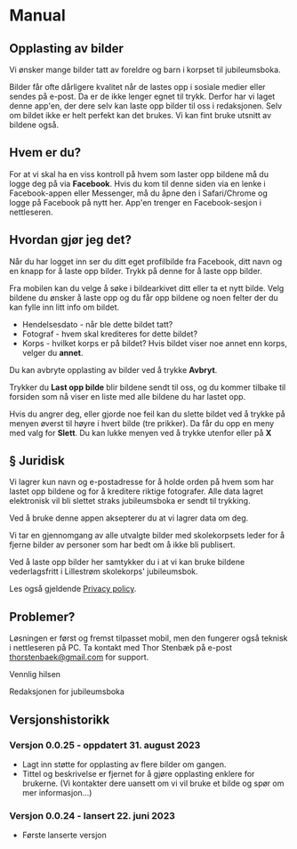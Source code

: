 # Manual

## Opplasting av bilder
Vi ønsker mange bilder tatt av foreldre og barn i korpset til jubileumsboka.

Bilder får ofte dårligere kvalitet når de lastes opp i sosiale medier eller sendes på e-post. Da er de ikke lenger egnet til trykk. Derfor har vi laget denne app'en, der dere selv kan laste opp bilder til oss i redaksjonen. Selv om bildet ikke er helt perfekt kan det brukes. Vi kan fint bruke utsnitt av bildene også.

## Hvem er du?
For at vi skal ha en viss kontroll på hvem som laster opp bildene må du logge deg på via __Facebook__. Hvis du kom til denne siden via en lenke i Facebook-appen eller Messenger, må du åpne den i Safari/Chrome og logge på Facebook på nytt her. App'en trenger en Facebook-sesjon i nettleseren. 

## Hvordan gjør jeg det?
Når du har logget inn ser du ditt eget profilbilde fra Facebook, ditt navn og en knapp for å laste opp bilder. Trykk på denne for å laste opp bilder. 

Fra mobilen kan du velge å søke i bildearkivet ditt eller ta et nytt bilde. Velg bildene du ønsker å laste opp og du får opp bildene og noen felter der du kan fylle inn litt info om bildet. 

* Hendelsesdato - når ble dette bildet tatt?
* Fotograf - hvem skal krediteres for dette bildet?
* Korps - hvilket korps er på bildet? Hvis bildet viser noe annet enn korps, velger du __annet__.

Du kan avbryte opplasting av bilder ved å trykke __Avbryt__. 

Trykker du __Last opp bilde__ blir bildene sendt til oss, og du kommer tilbake til forsiden som nå viser en liste med alle bildene du har lastet opp.

Hvis du angrer deg, eller gjorde noe feil kan du slette bildet ved å trykke på menyen øverst til høyre i hvert bilde (tre prikker). Da får du opp en meny med valg for __Slett__. Du kan lukke menyen ved å trykke utenfor eller på __X__

## § Juridisk
Vi lagrer kun navn og e-postadresse for å holde orden på hvem som har lastet opp bildene og for å kreditere riktige fotografer. Alle data lagret elektronisk vil bli slettet straks jubileumsboka er sendt til trykking. 

Ved å bruke denne appen aksepterer du at vi lagrer data om deg. 

Vi tar en gjennomgang av alle utvalgte bilder med skolekorpsets leder for å fjerne bilder av personer som har bedt om å ikke bli publisert.

Ved å laste opp bilder her samtykker du i at vi kan bruke bildene vederlagsfritt i Lillestrøm skolekorps' jubileumsbok. 

Les også gjeldende [Privacy policy](https://www.privacypolicies.com/live/c73d0263-b5d7-41a2-884a-f395d7085d14).

## Problemer?
Løsningen er først og fremst tilpasset mobil, men den fungerer også teknisk i nettleseren på PC.
Ta kontakt med Thor Stenbæk på e-post thorstenbaek@gmail.com for support.

Vennlig hilsen

Redaksjonen for jubileumsboka

## Versjonshistorikk

### Versjon 0.0.25 - oppdatert 31. august 2023

- Lagt inn støtte for opplasting av flere bilder om gangen. 
- Tittel og beskrivelse er fjernet for å gjøre opplasting enklere for brukerne. (Vi kontakter dere uansett om vi vil bruke et bilde og spør om mer informasjon...)

### Versjon 0.0.24 - lansert 22. juni 2023

- Første lanserte versjon
